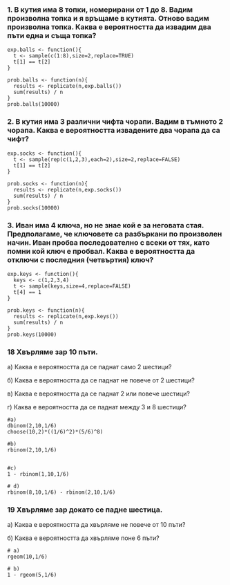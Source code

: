### 1. В кутия има 8 топки, номерирани от 1 до 8. Вадим произволна топка и я връщаме в кутията. Отново вадим произволна топка. Каква е вероятността да извадим два пъти една и съща топка?

```
exp.balls <- function(){
  t <- sample(c(1:8),size=2,replace=TRUE)
  t[1] == t[2]
}

prob.balls <- function(n){
  results <- replicate(n,exp.balls())
  sum(results) / n
}
prob.balls(10000)
```
### 2. В кутия има 3 различни чифта чорапи. Вадим в тъмното 2 чорапа. Каква е вероятността извадените два чорапа да са чифт?
```
exp.socks <- function(){
  t <- sample(rep(c(1,2,3),each=2),size=2,replace=FALSE)
  t[1] == t[2]
}

prob.socks <- function(n){
  results <- replicate(n,exp.socks())
  sum(results) / n
}
prob.socks(10000)
```
### 3. Иван има 4 ключа, но не знае кой е за неговата стая. Предполагаме, че ключовете са разбъркани по произволен начин. Иван пробва последователно с всеки от тях, като помни кой ключ е пробвал. Каква е вероятността да отключи с последния (четвъртия) ключ?
```
exp.keys <- function(){
  keys <- c(1,2,3,4)
  t <- sample(keys,size=4,replace=FALSE)
  t[4] == 1
}

prob.keys <- function(n){
  results <- replicate(n,exp.keys())
  sum(results) / n
}
prob.keys(10000)
```
### 18 Хвърляме зар 10 пъти.
   а) Каква е вероятността да се паднат само 2 шестици?
   
   б) Каква е вероятността да се паднат не повече от 2 шестици?
   
   в) Каква е вероятността да се паднат 2 или повече шестици?
   
   г) Каква е вероятността да се паднат между 3 и 8 шестици?
```
#a)
dbinom(2,10,1/6)
choose(10,2)*((1/6)^2)*(5/6)^8)

#b)
rbinom(2,10,1/6)


#c)
1 - rbinom(1,10,1/6)

# d)
rbinom(8,10,1/6) - rbinom(2,10,1/6)
```
### 19 Хвърляме зар докато се падне шестица.
а) Каква е вероятността да хвърляме не повече от 10 пъти?

б) Каква е вероятността да хвърляме поне 6 пъти?
```
# a)
rgeom(10,1/6)

# b)
1 - rgeom(5,1/6)
```


